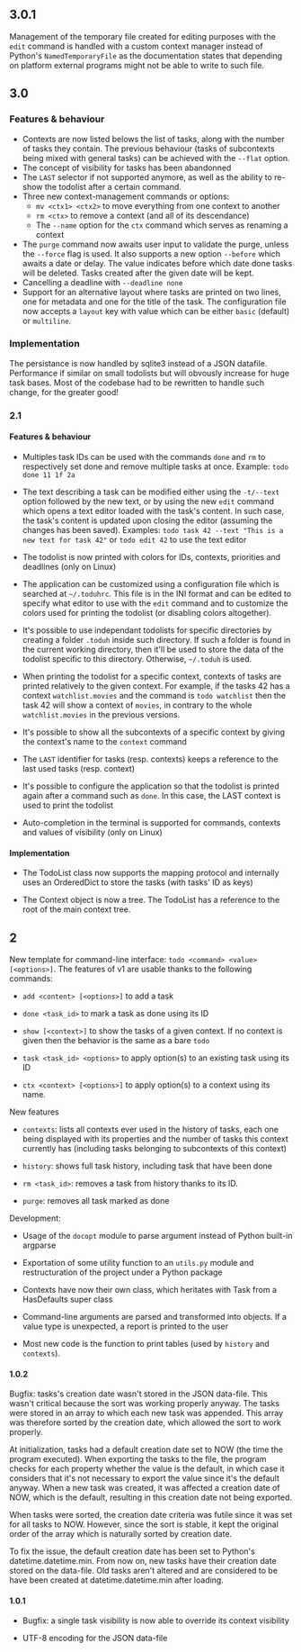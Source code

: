## 3.0.1

Management of the temporary file created for editing purposes with the `edit` command is handled with a custom context manager instead of Python's `NamedTemporaryFile` as the documentation states that depending on platform external programs might not be able to write to such file.


## 3.0

### Features & behaviour

 * Contexts are now listed belows the list of tasks, along with the number of tasks they contain. The previous behaviour (tasks of subcontexts being mixed with general tasks) can be achieved with the `--flat` option.
 * The concept of visibility for tasks has been abandonned
 * The `LAST` selector if not supported anymore, as well as the ability to re-show the todolist after a certain command.
 * Three new context-management commands or options:
 	* `mv <ctx1> <ctx2>` to move everything from one context to another
 	* `rm <ctx>` to remove a context (and all of its descendance)
 	* The `--name` option for the `ctx` command which serves as renaming a context
 * The `purge` command now awaits user input to validate the purge, unless the `--force` flag is used. It also supports a new option `--before` which awaits a date or delay. The value indicates before which date done tasks will be deleted. Tasks created after the given date will be kept.
 * Cancelling a deadline with `--deadline none`
 * Support for an alternative layout where tasks are printed on two lines, one for metadata and one for the title of the task. The configuration file now accepts a `layout` key with value which can be either `basic` (default) or `multiline`.

### Implementation

The persistance is now handled by sqlite3 instead of a JSON datafile. Performance if similar on small todolists but will obvously increase for huge task bases. Most of the codebase had to be rewritten to handle such change, for the greater good!


### 2.1

#### Features & behaviour

 - Multiples task IDs can be used with the commands `done` and `rm` to respectively set done and remove multiple tasks at once. Example: `todo done 11 1f 2a`

 - The text describing a task can be modified either using the `-t/--text` option followed by the new text, or by using the new `edit` command which opens a text editor loaded with the task's content. In such case, the task's content is updated upon closing the editor (assuming the changes has been saved). Examples: `todo task 42 --text "This is a new text for task 42"` or `todo edit 42` to use the text editor

 - The todolist is now printed with colors for IDs, contexts, priorities and deadlines (only on Linux)

 - The application can be customized using a configuration file which is searched at `~/.toduhrc`. This file is in the INI format and can be edited to specify what editor to use with the `edit` command and to customize the colors used for printing the todolist (or disabling colors altogether).

 - It's possible to use independant todolists for specific directories by creating a folder `.toduh` inside such directory. If such a folder is found in the current working directory, then it'll be used to store the data of the todolist specific to this directory. Otherwise, `~/.toduh` is used.

 - When printing the todolist for a specific context, contexts of tasks are printed relatively to the given context. For example, if the tasks 42 has a context `watchlist.movies` and the command is `todo watchlist` then the task 42 will show a context of `movies`, in contrary to the whole `watchlist.movies` in the previous versions.

 - It's possible to show all the subcontexts of a specific context by giving the context's name to the `context` command

 - The `LAST` identifier for tasks (resp. contexts) keeps a reference to the last used tasks (resp. context)

 - It's possible to configure the application so that the todolist is printed again after a command such as `done`. In this case, the LAST context is used to print the todolist

 - Auto-completion in the terminal is supported for commands, contexts and values of visibility (only on Linux)


#### Implementation

 - The TodoList class now supports the mapping protocol and internally uses an OrderedDict to store the tasks (with tasks' ID as keys)

 - The Context object is now a tree. The TodoList has a reference to the root of the main context tree.


## 2

New template for command-line interface: `todo <command> <value> [<options>]`. The features of v1 are usable thanks to the following commands:

 - `add <content> [<options>]` to add a task

 - `done <task_id>` to mark a task as done using its ID

 - `show [<context>]` to show the tasks of a given context. If no context is given then the behavior is the same as a bare `todo`

 - `task <task_id> <options>` to apply option(s) to an existing task using its ID

 - `ctx <context> [<options>]` to apply option(s) to a context using its name.

New features

 - `contexts`: lists all contexts ever used in the history of tasks, each one being displayed with its properties and the number of tasks this context currently has (including tasks belonging to subcontexts of this context)

 - `history`: shows full task history, including task that have been done

 - `rm <task_id>`: removes a task from history thanks to its ID.

 - `purge`: removes all task marked as done

Development:

 - Usage of the `docopt` module to parse argument instead of Python built-in argparse

 - Exportation of some utility function to an `utils.py` module and restructuration of the project under a Python package

 - Contexts have now their own class, which heritates with Task from a HasDefaults super class

 - Command-line arguments are parsed and transformed into objects. If a value type is unexpected, a report is printed to the user

 - Most new code is the function to print tables (used by `history` and `contexts`).


#### 1.0.2

Bugfix: tasks's creation date wasn't stored in the JSON data-file. This wasn't critical because the sort was working properly anyway. The tasks were stored in an array to which each new task was appended. This array was therefore sorted by the creation date, which allowed the sort to work properly.

At initialization, tasks had a default creation date set to NOW (the time the program executed). When exporting the tasks to the file, the program checks for each property whether the value is the default, in which case it considers that it's not necessary to export the value since it's the default anyway. When a new task was created, it was affected a creation date of NOW, which is the default, resulting in this creation date not being exported.

When tasks were sorted, the creation date criteria was futile since it was set for all tasks to NOW. However, since the sort is stable, it kept the original order of the array which is naturally sorted by creation date.

To fix the issue, the default creation date has been set to Python's datetime.datetime.min. From now on, new tasks have their creation date stored on the data-file. Old tasks aren't altered and are considered to be have been created at datetime.datetime.min after loading.

#### 1.0.1

 -  Bugfix: a single task visibility is now able to override its context visibility

 - UTF-8 encoding for the JSON data-file